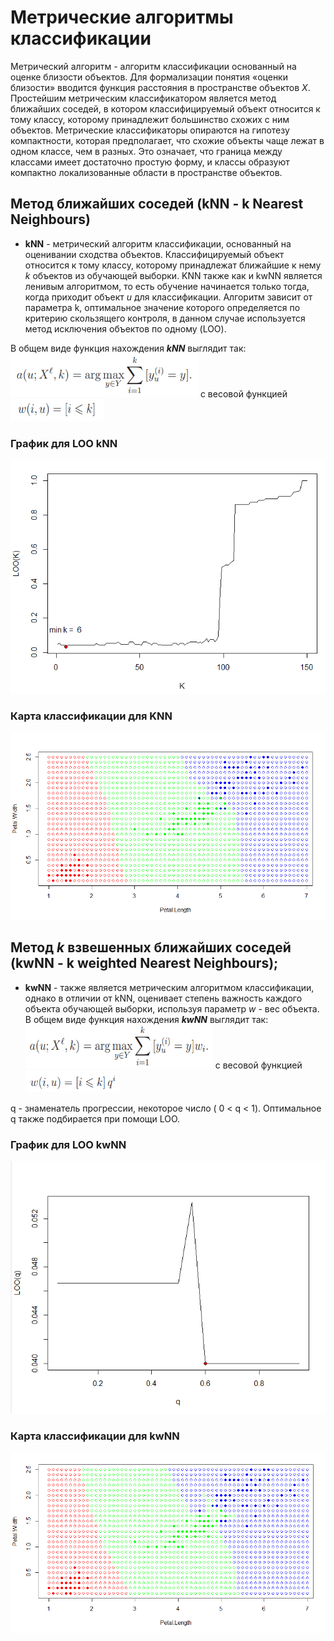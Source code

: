 # Метрические алгоритмы классификации
  Метрический алгоритм - алгоритм классификации основанный на оценке близости объектов. Для формализации понятия «оценки близости» вводится функция расстояния в пространстве объектов *X*. Простейшим метрическим классификатором является метод ближайших соседей, в котором классифицируемый объект относится к тому классу, которому принадлежит большинство схожих с ним объектов. Метрические классификаторы опираются на гипотезу компактности, которая предполагает, что схожие объекты чаще лежат в одном классе, чем в разных. Это означает, что граница между классами имеет достаточно простую форму, и классы образуют компактно локализованные области в пространстве объектов. 
## Метод ближайших соседей (kNN - k Nearest Neighbours)

- **kNN** - метрический алгоритм классификации, основанный на оценивании сходства объектов. Классифицируемый объект относится к тому классу, которому принадлежат ближайшие к нему *k* объектов из обучающей выборки. KNN также как и kwNN является ленивым алгоритмом, то есть обучение начинается только тогда, когда приходит объект *u* для классификации. Алгоритм зависит от параметра k, оптимальное значение которого определяется по критерию скользящего контроля, в данном случае используется метод исключения объектов по одному (LOO).

В общем виде функция нахождения **_kNN_** выглядит так:
<img src="https://github.com/alexlapiy/ML0/blob/master/screens/lab1/knn_formula.png" width="300" height="70"> с весовой функцией <img src="https://github.com/alexlapiy/ML0/blob/master/screens/lab1/knn_weight.png" width="150" height="35">

### График для LOO kNN
![](https://github.com/alexlapiy/ML0/blob/master/screens/lab1/LOO(K).png "LOO(K)")

### Карта классификации для KNN

![](https://github.com/alexlapiy/ML0/blob/master/screens/lab1/classificatinMapKnn.png "classificationMapKnn")

## Метод *k* взвешенных ближайших соседей (kwNN - k weighted Nearest Neighbours);
- **kwNN** - также является метрическим алгоритмом классификации, однако в отличии от kNN, оценивает степень важность каждого объекта обучающей выборки, используя параметр *w* - вес объекта. В общем виде функция нахождения **_kwNN_** выглядит так:
<img src="https://github.com/alexlapiy/ML0/blob/master/screens/lab1/kwnn_formula.png" width="300" height="70"> с весовой функцией <img src="https://github.com/alexlapiy/ML0/blob/master/screens/lab1/kwnn_weight.png" width="150" height="35">

q - знаменатель прогрессии, некоторое число ( 0 < q < 1). Оптимальное q также подбирается при помощи LOO. 

### График для LOO kwNN

![](https://github.com/alexlapiy/ML0/blob/master/screens/lab1/LOO(Q).png "LOO(q)")

### Карта классификации для kwNN

![](https://github.com/alexlapiy/ML0/blob/master/screens/lab1/classificatinMapKwnn.png "classificationMapKwnn")
